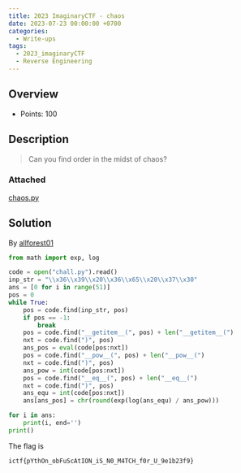 ```yaml
---
title: 2023 ImaginaryCTF - chaos
date: 2023-07-23 00:00:00 +0700
categories:
  - Write-ups
tags:
  - 2023_imaginaryCTF
  - Reverse Engineering
---
```


## Overview

* Points: 100

## Description

> Can you find order in the midst of chaos?

### Attached

[chaos.py](https://github.com/nqthangcs/CTF-writeups/blob/main/2023/2023_imaginaryctf/attached/chaos.py)

## Solution

By [allforest01](https://github.com/allforest01)

```python
from math import exp, log

code = open("chall.py").read()
inp_str = "\\x36\\x39\\x20\\x36\\x65\\x20\\x37\\x30"
ans = [0 for i in range(51)]
pos = 0
while True:
    pos = code.find(inp_str, pos)
    if pos == -1:
        break
    pos = code.find("__getitem__(", pos) + len("__getitem__(")
    nxt = code.find(")", pos)
    ans_pos = eval(code[pos:nxt])
    pos = code.find("__pow__(", pos) + len("__pow__(")
    nxt = code.find(")", pos)
    ans_pow = int(code[pos:nxt])
    pos = code.find("__eq__(", pos) + len("__eq__(")
    nxt = code.find(")", pos)
    ans_equ = int(code[pos:nxt])
    ans[ans_pos] = chr(round(exp(log(ans_equ) / ans_pow)))

for i in ans:
    print(i, end='')
print()
```

The flag is
```
ictf{pYthOn_obFuScAtION_iS_N0_M4TCH_f0r_U_9e1b23f9}
```